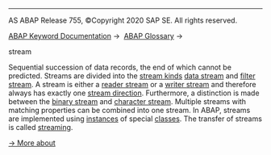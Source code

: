   

* * *

AS ABAP Release 755, ©Copyright 2020 SAP SE. All rights reserved.

[ABAP Keyword Documentation](https://help.sap.com/doc/abapdocu_755_index_htm/7.55/en-US/abenabap.htm) →  [ABAP Glossary](https://help.sap.com/doc/abapdocu_755_index_htm/7.55/en-US/abenabap_glossary.htm) → 

stream

Sequential succession of data records, the end of which cannot be predicted. Streams are divided into the [stream kinds](https://help.sap.com/doc/abapdocu_755_index_htm/7.55/en-US/abenstream_kind_glosry.htm "Glossary Entry") [data stream](https://help.sap.com/doc/abapdocu_755_index_htm/7.55/en-US/abendata_stream_glosry.htm "Glossary Entry") and [filter stream](https://help.sap.com/doc/abapdocu_755_index_htm/7.55/en-US/abenfilter_stream_glosry.htm "Glossary Entry"). A stream is either a [reader stream](https://help.sap.com/doc/abapdocu_755_index_htm/7.55/en-US/abenreader_stream_glosry.htm "Glossary Entry") or a [writer stream](https://help.sap.com/doc/abapdocu_755_index_htm/7.55/en-US/abenwriter_stream_glosry.htm "Glossary Entry") and therefore always has exactly one [stream direction](https://help.sap.com/doc/abapdocu_755_index_htm/7.55/en-US/abenstream_direction_glosry.htm "Glossary Entry"). Furthermore, a distinction is made between the [binary stream](https://help.sap.com/doc/abapdocu_755_index_htm/7.55/en-US/abenbinary_stream_glosry.htm "Glossary Entry") and [character stream](https://help.sap.com/doc/abapdocu_755_index_htm/7.55/en-US/abencharacter_stream_glosry.htm "Glossary Entry"). Multiple streams with matching properties can be combined into one stream. In ABAP, streams are implemented using [instances](https://help.sap.com/doc/abapdocu_755_index_htm/7.55/en-US/abeninstance_glosry.htm "Glossary Entry") of special [classes](https://help.sap.com/doc/abapdocu_755_index_htm/7.55/en-US/abenclass_glosry.htm "Glossary Entry"). The transfer of streams is called [streaming](https://help.sap.com/doc/abapdocu_755_index_htm/7.55/en-US/abenstreaming_glosry.htm "Glossary Entry").

[→ More about](https://help.sap.com/doc/abapdocu_755_index_htm/7.55/en-US/abenstreaming.htm)